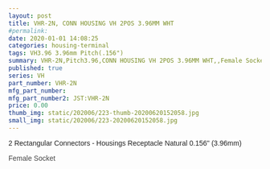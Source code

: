 ```yaml
---
layout: post
title: VHR-2N, CONN HOUSING VH 2POS 3.96MM WHT
#permalink: 
date: 2020-01-01 14:08:25
categories: housing-terminal
tags: VH3.96 3.96mm Pitch(.156")
summary: VHR-2N,Pitch3.96,CONN HOUSING VH 2POS 3.96MM WHT,,Female Socket
published: true 
series: VH
part_number: VHR-2N
mfg_part_number: 
mfg_part_number2: JST:VHR-2N
price: 0.00
thumb_img: static/202006/223-thumb-20200620152058.jpg
small_img: static/202006/223-20200620152058.jpg
---
```



<p>
	<span style="color:#222222;font-family:Arial, Helvetica, sans-serif, dk;background-color:#FFFFFF;">2 Rectangular Connectors - Housings Receptacle Natural 0.156" (3.96mm)</span> 
</p>
<p>
	<span style="color:#222222;font-family:Arial, Helvetica, sans-serif, dk;background-color:#FFFFFF;"><span style="color:#444444;font-family:Arial, Helvetica, sans-serif, dk;">Female Socket</span><br />
</span> 
</p>
<p>
	<span style="color:#222222;font-family:Arial, Helvetica, sans-serif, dk;background-color:#FFFFFF;"><br />
</span> 
</p>
<p>
	<br />
</p>